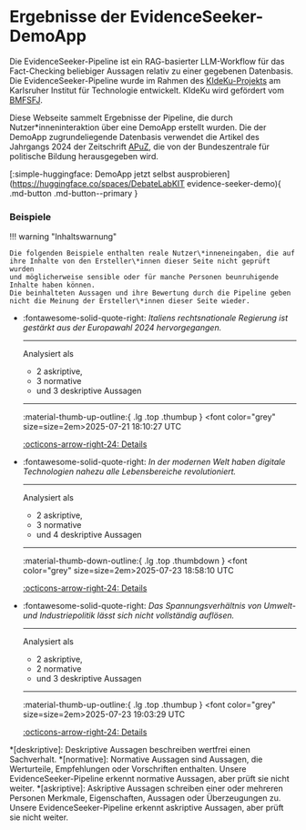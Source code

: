 # Ergebnisse der EvidenceSeeker-DemoApp

Die EvidenceSeeker-Pipeline ist ein RAG-basierter LLM-Workflow für das Fact-Checking beliebiger Aussagen relativ zu einer gegebenen Datenbasis. Die EvidenceSeeker-Pipeline wurde im Rahmen des [KIdeKu-Projekts](https://compphil2mmae.github.io/research/kideku/) am Karlsruher Institut für Technologie entwickelt. KIdeKu wird gefördert vom [BMFSFJ](https://www.bmbfsfj.bund.de/).

Diese Webseite sammelt Ergebnisse der Pipeline, die durch Nutzer*inneninteraktion über eine DemoApp erstellt wurden. Die der DemoApp zugrundeliegende Datenbasis verwendet die Artikel des Jahrgangs 2024 der Zeitschrift [APuZ](https://www.bpb.de/shop/zeitschriften/apuz/), die von der Bundeszentrale für politische Bildung herausgegeben wird.

[:simple-huggingface: DemoApp jetzt selbst ausprobieren](https://huggingface.co/spaces/DebateLabKIT evidence-seeker-demo){ .md-button .md-button--primary }
### Beispiele

!!! warning "Inhaltswarnung"

    Die folgenden Beispiele enthalten reale Nutzer\*inneneingaben, die auf ihre Inhalte von den Ersteller\*innen dieser Seite nicht geprüft wurden 
    und möglicherweise sensible oder für manche Personen beunruhigende Inhalte haben können. 
    Die beinhalteten Aussagen und ihre Bewertung durch die Pipeline geben nicht die Meinung der Ersteller\*innen dieser Seite wieder.

<div class="grid cards" markdown>


-   :fontawesome-solid-quote-right:  _Italiens rechtsnationale Regierung ist gestärkt aus der Europawahl 2024 hervorgegangen._
    
    
    ---

    Analysiert als

    - 2 askriptive,
    - 3 normative
    - und 3 deskriptive Aussagen
    

    ---
    
    :material-thumb-up-outline:{ .lg .top .thumbup } <font color="grey" size=size=2em>2025-07-21 18:10:27 UTC</font>
    

    [:octicons-arrow-right-24: Details](results/result_7913e354-1bde-4784-9a26-e0a471b08ae9)


-   :fontawesome-solid-quote-right:  _In der modernen Welt haben digitale Technologien nahezu alle Lebensbereiche revolutioniert._
    
    
    ---

    Analysiert als

    - 2 askriptive,
    - 3 normative
    - und 4 deskriptive Aussagen
    

    ---
    
    :material-thumb-down-outline:{ .lg .top .thumbdown } <font color="grey" size=size=2em>2025-07-23 18:58:10 UTC</font>
    

    [:octicons-arrow-right-24: Details](results/result_d4b8c590-aad4-4ba5-b9c5-861e5dc8a662)


-   :fontawesome-solid-quote-right:  _Das Spannungsverhältnis von Umwelt- und Industriepolitik lässt sich nicht vollständig auflösen._
    
    
    ---

    Analysiert als

    - 2 askriptive,
    - 2 normative
    - und 3 deskriptive Aussagen
    

    ---
    
    :material-thumb-up-outline:{ .lg .top .thumbup } <font color="grey" size=size=2em>2025-07-23 19:03:29 UTC</font>
    

    [:octicons-arrow-right-24: Details](results/result_251d70a5-9ece-4e6d-bf8a-7e41f052445b)


</div>

*[deskriptive]: Deskriptive Aussagen beschreiben wertfrei einen Sachverhalt.
*[normative]: Normative Aussagen sind Aussagen, die Werturteile, Empfehlungen oder Vorschriften enthalten. Unsere EvidenceSeeker-Pipeline erkennt normative Aussagen, aber prüft sie nicht weiter.
*[askriptive]: Askriptive Aussagen schreiben einer oder mehreren Personen Merkmale, Eigenschaften, Aussagen oder Überzeugungen zu. Unsere EvidenceSeeker-Pipeline erkennt askriptive Aussagen, aber prüft sie nicht weiter.